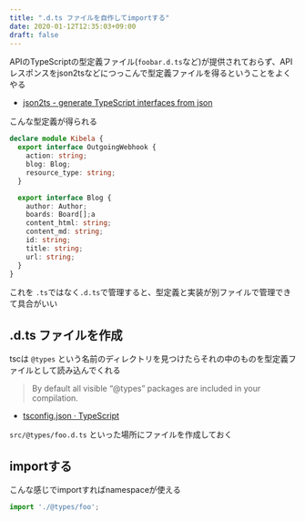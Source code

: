 ```yaml
---
title: ".d.ts ファイルを自作してimportする"
date: 2020-01-12T12:35:03+09:00
draft: false
---
```


APIのTypeScriptの型定義ファイル(`foobar.d.ts`など)が提供されておらず、APIレスポンスをjson2tsなどにつっこんで型定義ファイルを得るということをよくやる

- [json2ts - generate TypeScript interfaces from json](http://json2ts.com/)

こんな型定義が得られる

```ts
declare module Kibela {
  export interface OutgoingWebhook {
    action: string;
    blog: Blog;
    resource_type: string;
  }

  export interface Blog {
    author: Author;
    boards: Board[];a
    content_html: string;
    content_md: string;
    id: string;
    title: string;
    url: string;
  }
}
```

これを `.ts`ではなく`.d.ts`で管理すると、型定義と実装が別ファイルで管理できて具合がいい

## .d.ts ファイルを作成

tscは `@types` という名前のディレクトリを見つけたらそれの中のものを型定義ファイルとして読み込んでくれる

> By default all visible “@types” packages are included in your compilation.

- [tsconfig.json · TypeScript](https://www.typescriptlang.org/docs/handbook/tsconfig-json.html#types-typeroots-and-types)

`src/@types/foo.d.ts` といった場所にファイルを作成しておく


## importする

こんな感じでimportすればnamespaceが使える

```ts
import './@types/foo';
```
